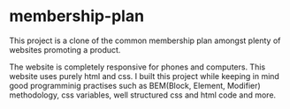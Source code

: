 # membership-plan
This project is a clone of the common membership plan amongst plenty of websites promoting a product.

The website is completely responsive for phones and computers. 
This website uses purely html and css. I built this project while keeping in mind good programminig practises such as BEM(Block, Element, Modifier) methodology, css variables, well structured css and html code and more.

